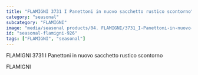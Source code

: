 ```yaml
---
title: "FLAMIGNI 3731 I Panettoni in nuovo sacchetto rustico scontorno"
category: "seasonal"
subcategory: "FLAMIGNI"
image: "media/seasonal products/04. FLAMIGNI/3731_I-Panettoni-in-nuovo-sacchetto-rustico_scontorno.jpg"
id: "seasonal-flamigni-926"
tags: ["FLAMIGNI", "seasonal"]
---
```


FLAMIGNI 3731 I Panettoni in nuovo sacchetto rustico scontorno

FLAMIGNI
